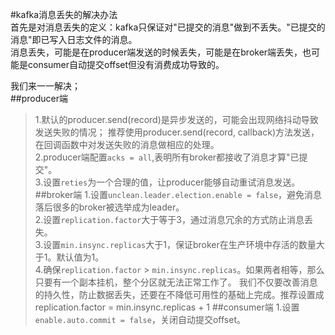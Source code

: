 ﻿#kafka消息丢失的解决办法  
首先是对消息丢失的定义：kafka只保证对"已提交的消息"做到不丢失。"已提交的消息"即已写入日志文件的消息。  
消息丢失，可能是在producer端发送的时候丢失，可能是在broker端丢失，也可能是consumer自动提交offset但没有消费成功导致的。  

我们来一一解决；  
##producer端
>1.默认的producer.send(record)是异步发送的，可能会出现网络抖动导致发送失败的情况；
推荐使用producer.send(record, callback)方法发送，在回调函数中对发送失败的消息做相应的处理。  
2.producer端配置`acks = all`,表明所有broker都接收了消息才算"已提交"。  
3.设置`reties`为一个合理的值，让producer能够自动重试消息发送。
##broker端
>1.设置`unclean.leader.election.enable = false`，避免消息落后很多的broker被选举成为leader。  
2.设置`replication.factor`大于等于3，通过消息冗余的方式防止消息丢失。  
3.设置`min.insync.replicas`大于1，保证broker在生产环境中存活的数量大于1。默认值为1。  
4.确保`replication.factor` > `min.insync.replicas`。如果两者相等，那么只要有一个副本挂机，整个分区就无法正常工作了。
我们不仅要改善消息的持久性，防止数据丢失，还要在不降低可用性的基础上完成。推荐设置成replication.factor = min.insync.replicas + 1
##consumer端
>1.设置`enable.auto.commit = false`，关闭自动提交offset。